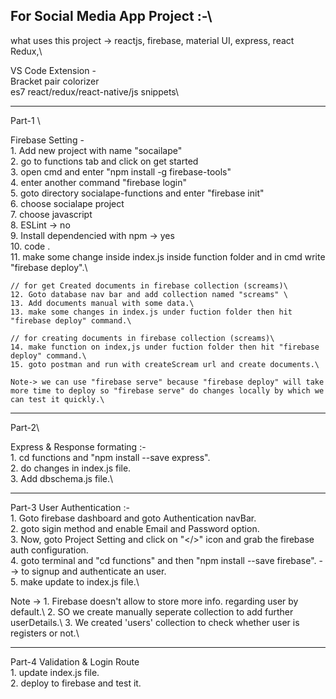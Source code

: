 For Social Media App Project :-\
--------------------------------------------------------------------------------------------------------------------------------------------------------------

what uses this project -> reactjs, firebase, material UI, express, react Redux,\ 

VS Code Extension -\
	Bracket pair colorizer\
	es7 react/redux/react-native/js snippets\
	
---------------------------------------------------------------------------------------------------------------------------------------------------------------	

Part-1 \

Firebase Setting -\
	1. Add new project with name "socailape"\
	2. go to functions tab and click on get started\
	3. open cmd and enter "npm install -g firebase-tools" \
	4. enter another command "firebase login"\
	5. goto directory socialape-functions and enter "firebase init"\
	6. choose socialape project\
	7. choose javascript\
	8. ESLint -> no\
	9. Install dependencied with npm -> yes\
	10. code .\
	11. make some change inside index.js inside function folder and in cmd write "firebase deploy".\
	
	// for get Created documents in firebase collection (screams)\
	12. Goto database nav bar and add collection named "screams" \
	13. Add documents manual with some data.\
	13. make some changes in index.js under fuction folder then hit "firebase deploy" command.\
	
	// for creating documents in firebase collection (screams)\
	14. make function on index,js under fuction folder then hit "firebase deploy" command.\
	15. goto postman and run with createScream url and create documents.\
	
	Note-> we can use "firebase serve" because "firebase deploy" will take more time to deploy so "firebase serve" do changes locally by which we can test it quickly.\
	
----------------------------------------------------------------------------------------------------------------------------------------------------------------

Part-2\

Express & Response formating :-\
	1. cd functions and "npm install --save express".\
	2. do changes in index.js file.\
	3. Add dbschema.js file.\
	
-----------------------------------------------------------------------------------------------------------------------------------------------------------------
	
Part-3 User Authentication :-\
	1. Goto firebase dashboard and goto Authentication navBar.\
	2. goto sigin method and enable Email and Password option.\
	3. Now, goto Project Setting and click on "</>" icon and grab the firebase auth configuration.\
	4. goto terminal and "cd functions" and then "npm install --save firebase".  --> to signup and authenticate an user.\
	5. make update to index.js file.\
	
Note -> 1. Firebase doesn't allow to store more info. regarding user by default.\ 
		2. SO we create manually seperate collection to add further userDetails.\ 
		3. We created 'users' collection to check whether user is registers or not.\
		
-----------------------------------------------------------------------------------------------------------------------------------------------------------------

Part-4 Validation & Login Route\
	1. update index.js file.\
	2. deploy to firebase and test it.